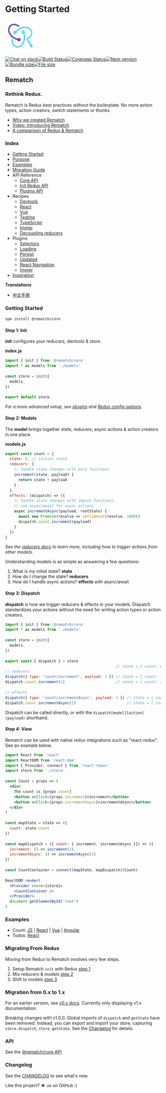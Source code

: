 # Getting Started

![](./docs/_media/icon.svg)

[![Chat on slack](https://img.shields.io/badge/slack-rematchjs-blue.svg?logo=slack&style=flat)](https://rematchjs.slack.com)[![Build Status](https://travis-ci.org/rematch/rematch.svg?branch=master)](https://travis-ci.org/rematch/rematch)[![Coverage Status](https://coveralls.io/repos/github/rematch/rematch/badge.svg?branch=master)](https://coveralls.io/github/rematch/rematch?branch=master)[![Npm version](https://img.shields.io/npm/v/@rematch/core?color=bright-green&style=flat)](https://badge.fury.io/js/%40rematch%2Fcore)[![Bundle size](https://img.shields.io/badge/bundlesize-~5kb-brightgreen.svg?style=flat)](https://img.shields.io/badge/bundlesize-~5kb-brightgreen.svg?style=flat)[![File size](https://img.shields.io/badge/dependencies-redux-brightgreen.svg?style=flat)](https://img.shields.io/badge/dependencies-redux-brightgreen.svg?style=flat)

## Rematch

### Rethink Redux.

Rematch is Redux best practices without the boilerplate. No more action types, action creators, switch statements or thunks.

* [Why we created Rematch](https://hackernoon.com/redesigning-redux-b2baee8b8a38)
* [Video: Introducing Rematch](https://www.youtube.com/watch?v=3ezSBYoL5do)
* [A comparison of Redux & Rematch](https://rematch.github.io/rematch/#/purpose.md)

### Index

* [Getting Started](./#getting-started)
* [Purpose](https://rematch.github.io/rematch/#/purpose.md)
* [Examples](https://rematch.github.io/rematch/#/examples)
* [Migration Guide](https://rematch.github.io/rematch/#/migration-guide)
* API Reference
  * [Core API](https://rematch.github.io/rematch/#/api-reference/api.md)
  * [Init Redux API](https://rematch.github.io/rematch/#/api-reference/reduxapi.md)
  * [Plugins API](https://rematch.github.io/rematch/#/api-reference/pluginsapi.md)
* Recipes
  * [Devtools](https://rematch.github.io/rematch/#/recipes/devtools.md)
  * [React](https://rematch.github.io/rematch/#/recipes/react.md)
  * [Vue](https://rematch.github.io/rematch/#/recipes/vue.md)
  * [Testing](https://rematch.github.io/rematch/#/recipes/testing.md)
  * [TypeScript](https://rematch.github.io/rematch/#/recipes/typescript.md)
  * [Immer](https://rematch.github.io/rematch/#/recipes/immer.md)
  * [Decoupling reducers](https://rematch.github.io/rematch/#/recipes/decouplingreducers.md)
* Plugins
  * [Selectors](https://rematch.github.io/rematch/#/plugins/select.md)
  * [Loading](https://rematch.github.io/rematch/#/plugins/loading.md)
  * [Persist](https://rematch.github.io/rematch/#/plugins/persist.md)
  * [Updated](https://rematch.github.io/rematch/#/plugins/updated.md)
  * [React Navigation](https://rematch.github.io/rematch/#/plugins/react-navigation.md)
  * [Immer](https://rematch.github.io/rematch/#/plugins/immer.md)
* [Inspiration](https://rematch.github.io/rematch/#/inspiration.md)

**Translations**

* [中文手册](https://rematch.github.io/rematch/#/lang/zh-cn/)

### Getting Started

```bash
npm install @rematch/core
```

#### Step 1: Init

**init** configures your reducers, devtools & store.

**index.js**

```javascript
import { init } from '@rematch/core'
import * as models from './models'

const store = init({
  models,
})

export default store
```

_For a more advanced setup, see_ [_plugins_](https://github.com/rematch/rematch/tree/e4fe17537a947bbe8a9faf1e0e77099beb7fef91/docs/plugins.md) _and_ [_Redux config options_](api-reference/reduxapi.md)_._

#### Step 2: Models

The **model** brings together state, reducers, async actions & action creators in one place.

**models.js**

```javascript
export const count = {
  state: 0, // initial state
  reducers: {
    // handle state changes with pure functions
    increment(state, payload) {
      return state + payload
    }
  },
  effects: (dispatch) => ({
    // handle state changes with impure functions.
    // use async/await for async actions
    async incrementAsync(payload, rootState) {
      await new Promise(resolve => setTimeout(resolve, 1000))
      dispatch.count.increment(payload)
    }
  })
}
```

_See the_ [_reducers docs_](https://github.com/rematch/rematch/blob/master/docs/api.md#reducers) _to learn more, including how to trigger actions from other models._

Understanding models is as simple as answering a few questions:

1. What is my initial state? **state**
2. How do I change the state? **reducers**
3. How do I handle async actions? **effects** with async/await

#### Step 3: Dispatch

**dispatch** is how we trigger reducers & effects in your models. Dispatch standardizes your actions without the need for writing action types or action creators.

```javascript
import { init } from '@rematch/core'
import * as models from './models'

const store = init({
  models,
})

export const { dispatch } = store
                                                  // state = { count: 0 }
// reducers
dispatch({ type: 'count/increment', payload: 1 }) // state = { count: 1 }
dispatch.count.increment(1)                       // state = { count: 2 }

// effects
dispatch({ type: 'count/incrementAsync', payload: 1 }) // state = { count: 3 } after delay
dispatch.count.incrementAsync(1)                       // state = { count: 4 } after delay
```

Dispatch can be called directly, or with the `dispatch[model][action](payload)` shorthand.

#### Step 4: View

Rematch can be used with native redux integrations such as "react-redux". See an example below.

```jsx
import React from 'react'
import ReactDOM from 'react-dom'
import { Provider, connect } from 'react-redux'
import store from './store'

const Count = props => (
  <div>
    The count is {props.count}
    <button onClick={props.increment}>increment</button>
    <button onClick={props.incrementAsync}>incrementAsync</button>
  </div>
)

const mapState = state => ({
  count: state.count
})

const mapDispatch = ({ count: { increment, incrementAsync }}) => ({
  increment: () => increment(1),
  incrementAsync: () => incrementAsync(1)
})

const CountContainer = connect(mapState, mapDispatch)(Count)

ReactDOM.render(
  <Provider store={store}>
    <CountContainer />
  </Provider>,
  document.getElementById('root')
)
```

### Examples

* Count: [JS](https://codepen.io/Sh_McK/pen/BJMmXx?editors=1010) \| [React](https://codesandbox.io/s/3kpyz2nnz6) \| [Vue](https://codesandbox.io/s/n3373olqo0) \| [Angular](https://stackblitz.com/edit/rematch-angular-5-count)
* Todos: [React](https://codesandbox.io/s/92mk9n6vww)

### Migrating From Redux

Moving from Redux to Rematch involves very few steps.

1. Setup Rematch `init` with Redux [step 1](https://codesandbox.io/s/yw2wy1q929)
2. Mix reducers & models [step 2](https://codesandbox.io/s/9yk6rjok1r)
3. Shift to models [step 3](https://codesandbox.io/s/mym2x8m7v9)

### Migration from 0.x to 1.x

For an earlier version, see [v0.x docs](https://github.com/rematch/rematch/tree/v0). Currently only displaying v1.x documentation.

Breaking changes with v1.0.0. Global imports of `dispatch` and `getState` have been removed. Instead, you can export and import your store, capturing `store.dispatch`, `store.getState`. See the [Changelog](https://github.com/rematch/rematch/blob/master/CHANGELOG.md) for details.

### API

See the [@rematch/core API](https://rematch.github.io/rematch/#/api-reference/api.md)

### Changelog

See the [CHANGELOG](https://github.com/rematch/rematch/blob/master/CHANGELOG.md) to see what's new.

Like this project? ★ us on GitHub :\)

